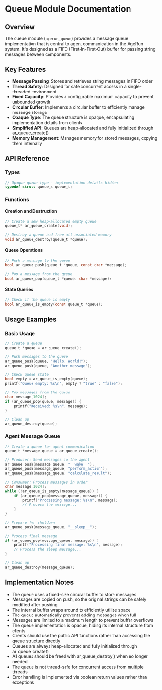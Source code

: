 # Queue Module Documentation

## Overview

The queue module (`agerun_queue`) provides a message queue implementation that is central to agent communication in the AgeRun system. It's designed as a FIFO (First-In-First-Out) buffer for passing string messages between components.

## Key Features

- **Message Passing**: Stores and retrieves string messages in FIFO order
- **Thread Safety**: Designed for safe concurrent access in a single-threaded environment
- **Fixed Capacity**: Provides a configurable maximum capacity to prevent unbounded growth
- **Circular Buffer**: Implements a circular buffer to efficiently manage message storage
- **Opaque Type**: The queue structure is opaque, encapsulating implementation details from clients
- **Simplified API**: Queues are heap-allocated and fully initialized through ar_queue_create()
- **Memory Management**: Manages memory for stored messages, copying them internally

## API Reference

### Types

```c
// Opaque queue type - implementation details hidden
typedef struct queue_s queue_t;
```

### Functions

#### Creation and Destruction

```c
// Create a new heap-allocated empty queue
queue_t* ar_queue_create(void);

// Destroy a queue and free all associated memory
void ar_queue_destroy(queue_t *queue);
```

#### Queue Operations

```c
// Push a message to the queue
bool ar_queue_push(queue_t *queue, const char *message);

// Pop a message from the queue
bool ar_queue_pop(queue_t *queue, char *message);
```

#### State Queries

```c
// Check if the queue is empty
bool ar_queue_is_empty(const queue_t *queue);
```

## Usage Examples

### Basic Usage

```c
// Create a queue
queue_t *queue = ar_queue_create();

// Push messages to the queue
ar_queue_push(queue, "Hello, World!");
ar_queue_push(queue, "Another message");

// Check queue state
bool empty = ar_queue_is_empty(queue);
printf("Queue empty: %s\n", empty ? "true" : "false");

// Pop messages from the queue
char message[1024];
if (ar_queue_pop(queue, message)) {
    printf("Received: %s\n", message);
}

// Clean up
ar_queue_destroy(queue);
```

### Agent Message Queue

```c
// Create a queue for agent communication
queue_t *message_queue = ar_queue_create();

// Producer: Send messages to the agent
ar_queue_push(message_queue, "__wake__");
ar_queue_push(message_queue, "perform_action");
ar_queue_push(message_queue, "calculate_result");

// Consumer: Process messages in order
char message[1024];
while (!ar_queue_is_empty(message_queue)) {
    if (ar_queue_pop(message_queue, message)) {
        printf("Processing message: %s\n", message);
        // Process the message...
    }
}

// Prepare for shutdown
ar_queue_push(message_queue, "__sleep__");

// Process final message
if (ar_queue_pop(message_queue, message)) {
    printf("Processing final message: %s\n", message);
    // Process the sleep message...
}

// Clean up
ar_queue_destroy(message_queue);
```

## Implementation Notes

- The queue uses a fixed-size circular buffer to store messages
- Messages are copied on push, so the original strings can be safely modified after pushing
- The internal buffer wraps around to efficiently utilize space
- The queue automatically prevents adding messages when full
- Messages are limited to a maximum length to prevent buffer overflows
- The queue implementation is opaque, hiding its internal structure from clients
- Clients should use the public API functions rather than accessing the queue structure directly
- Queues are always heap-allocated and fully initialized through ar_queue_create()
- All queues should be freed with ar_queue_destroy() when no longer needed
- The queue is not thread-safe for concurrent access from multiple threads
- Error handling is implemented via boolean return values rather than exceptions